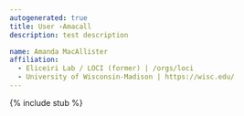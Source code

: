 ```yaml
---
autogenerated: true
title: User ›Amacall
description: test description

name: Amanda MacAllister
affiliation:
  - Eliceiri Lab / LOCI (former) | /orgs/loci
  - University of Wisconsin-Madison | https://wisc.edu/
---
```

{% include stub %}

